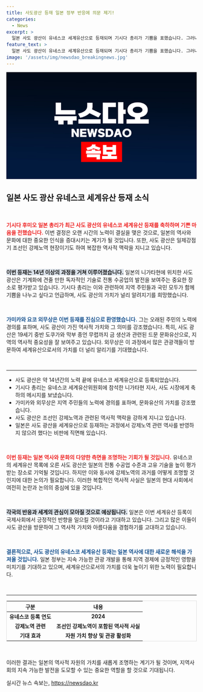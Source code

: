 ```yaml
---
title: 사도광산 등재 일본 정부 반응에 의문 제기!
categories:
  - News
excerpt: >
  일본 사도 광산이 유네스코 세계유산으로 등재되며 기시다 총리가 기쁨을 표했습니다. 그러나 강제노역 역사 언급이 없어 비판 여지가 남아 있습니다. 이를 통해 문화유산 가치와 역사적 진실은 어떻게 조화될까요? 클릭하여 자세히 알아보세요!
feature_text: >
  일본 사도 광산이 유네스코 세계유산으로 등재되며 기시다 총리가 기쁨을 표했습니다. 그러나 강제노역 역사 언급이 없어 비판 여지가 남아 있습니다. 이를 통해 문화유산 가치와 역사적 진실은 어떻게 조화될까요? 클릭하여 자세히 알아보세요!
image: '/assets/img/newsdao_breakingnews.jpg'
---
```


<p><img src="/assets/img/newsdao_breakingnews.jpg" alt="pcversion 속보" /></p>

<h2 data-ke-size="size26">일본 사도 광산 유네스코 세계유산 등재 소식</h2>

<p data-ke-size="size16">&nbsp;</p>

<p><b><span style="color: #ee2323;">기시다 후미오 일본 총리가 최근 사도 광산의 유네스코 세계유산 등재를 축하하며 기쁜 마음을 전했습니다.</span></b> 이번 결정은 오랜 시간의 노력이 결실을 맺은 것으로, 일본의 역사와 문화에 대한 중요한 인식을 증대시키는 계기가 될 것입니다. 또한, 사도 광산은 일제강점기 조선인 강제노역 현장이기도 하여 복잡한 역사적 맥락을 지니고 있습니다. </p>

<p data-ke-size="size16">&nbsp;</p>

<p><b><span style="background-color: #21538527;">이번 등재는 14년 이상의 과정을 거쳐 이루어졌습니다.</span></b> 일본의 니가타현에 위치한 사도 광산은 기계화에 견줄 만한 독자적인 기술로 전통 수공업의 발전을 보여주는 중요한 장소로 평가받고 있습니다. 기시다 총리는 이와 관련하여 지역 주민들과 국민 모두가 함께 기쁨을 나누고 싶다고 언급하며, 사도 광산의 가치가 널리 알려지기를 희망했습니다.</p>

<p data-ke-size="size16">&nbsp;</p>

<p><b><span style="color: #1a5490;">가미카와 요코 외무상은 이번 등재를 진심으로 환영했습니다.</span></b> 그는 오래된 주민의 노력에 경의를 표하며, 사도 광산이 가진 역사적 가치와 그 의미를 강조했습니다. 특히, 사도 광산은 19세기 중반 도쿠가와 막부 종언 무렵까지 금 생산과 관련된 드문 문화유산으로, 지역의 역사적 중요성을 잘 보여주고 있습니다. 외무상은 이 과정에서 많은 관광객들이 방문하여 세계유산으로서의 가치를 더 널리 알리기를 기대했습니다.</p>

<p data-ke-size="size16">&nbsp;</p>

<hr>

<ul>
    <li>사도 광산은 약 14년간의 노력 끝에 유네스코 세계유산으로 등록되었습니다.</li>
    <li>기시다 총리는 유네스코 세계유산위원회에 참석한 니가타현 지사, 사도 시장에게 축하의 메시지를 보냈습니다.</li>
    <li>가미카와 외무상은 지역 주민들의 노력에 경의를 표하며, 문화유산의 가치를 강조했습니다.</li>
    <li>사도 광산은 조선인 강제노역과 관련된 역사적 맥락을 강하게 지니고 있습니다.</li>
    <li>일본은 사도 광산을 세계유산으로 등재하는 과정에서 강제노역 관련 역사를 반영하지 않으려 했다는 비판에 직면해 있습니다.</li>
</ul>

<p data-ke-size="size16">&nbsp;</p>

<p><b><span style="color: #ee2323;">이번 등재는 일본 역사와 문화의 다양한 측면을 조명하는 기회가 될 것입니다.</span></b> 유네스코의 세계유산 목록에 오른 사도 광산은 일본의 전통 수공업 수준과 고유 기술을 높이 평가받는 장소로 기억될 것입니다. 하지만 이와 동시에 강제노역의 과거를 어떻게 조명할 것인지에 대한 논의가 필요합니다. 이러한 복합적인 역사적 사실은 일본의 현대 사회에서 여전히 논란과 논의의 중심에 있을 것입니다.</p>

<p data-ke-size="size16">&nbsp;</p>

<p><b><span style="background-color: #21538527;">각국의 반응과 세계의 관심이 모아질 것으로 예상됩니다.</span></b> 일본은 이번 세계유산 등록이 국제사회에서 긍정적인 반향을 일으킬 것이라고 기대하고 있습니다. 그리고 많은 이들이 사도 광산을 방문하여 그 역사적 가치와 아름다움을 경험하기를 고대하고 있습니다.</p>

<p data-ke-size="size16">&nbsp;</p>

<p><b><span style="color: #1a5490;">결론적으로, 사도 광산의 유네스코 세계유산 등재는 일본 역사에 대한 새로운 해석을 가져올 것입니다.</span></b> 일본 정부는 지속 가능한 관광 개발을 통해 지역 경제에 긍정적인 영향을 미치기를 기대하고 있으며, 세계유산으로서의 가치를 더욱 높이기 위한 노력이 필요합니다. </p>

<p data-ke-size="size16">&nbsp;</p>

<hr>

<table style="width: 100%; border: 1px solid #ddd;">
    <thead>
        <tr>
            <th style="text-align: center;">구분</th>
            <th style="text-align: center;">내용</th>
        </tr>
    </thead>
    <tbody>
        <tr>
            <td style="text-align: center; height: 17px;"><b>유네스코 등록 연도</b></td>
            <td style="text-align: center; height: 17px;"><b>2024</b></td>
        </tr>
        <tr>
            <td style="text-align: center; height: 17px;"><b>강제노역 관련</b></td>
            <td style="text-align: center; height: 17px;"><b>조선인 강제노역이 포함된 역사적 사실</b></td>
        </tr>
        <tr>
            <td style="text-align: center; height: 17px;"><b>기대 효과</b></td>
            <td style="text-align: center; height: 17px;"><b>자원 가치 향상 및 관광 활성화</b></td>
        </tr>
    </tbody>
</table>

<p data-ke-size="size16">&nbsp;</p>

<p>이러한 결과는 일본의 역사적 자원의 가치를 새롭게 조명하는 계기가 될 것이며, 지역사회의 지속 가능한 발전을 도모할 수 있는 중요한 역할을 할 것으로 기대됩니다.</p>
실시간 뉴스 속보는, <a href="https://newsdao.kr" rel="dofollow">https://newsdao.kr</a>


